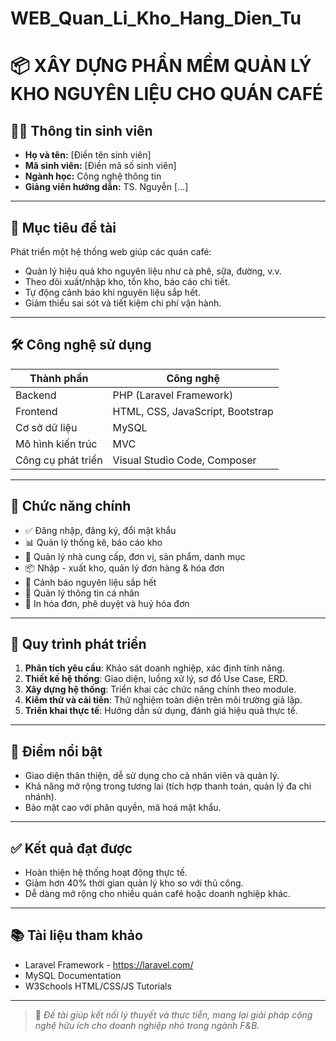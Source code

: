 # WEB_Quan_Li_Kho_Hang_Dien_Tu
# 📦 XÂY DỰNG PHẦN MỀM QUẢN LÝ KHO NGUYÊN LIỆU CHO QUÁN CAFÉ

## 👨‍🎓 Thông tin sinh viên
- **Họ và tên:** [Điền tên sinh viên]
- **Mã sinh viên:** [Điền mã số sinh viên]
- **Ngành học:** Công nghệ thông tin
- **Giảng viên hướng dẫn:** TS. Nguyễn [...]

---

## 🎯 Mục tiêu đề tài

Phát triển một hệ thống web giúp các quán café:
- Quản lý hiệu quả kho nguyên liệu như cà phê, sữa, đường, v.v.
- Theo dõi xuất/nhập kho, tồn kho, báo cáo chi tiết.
- Tự động cảnh báo khi nguyên liệu sắp hết.
- Giảm thiểu sai sót và tiết kiệm chi phí vận hành.

---

## 🛠️ Công nghệ sử dụng

| Thành phần        | Công nghệ                         |
|-------------------|----------------------------------|
| Backend           | PHP (Laravel Framework)          |
| Frontend          | HTML, CSS, JavaScript, Bootstrap |
| Cơ sở dữ liệu     | MySQL                            |
| Mô hình kiến trúc | MVC                              |
| Công cụ phát triển| Visual Studio Code, Composer     |

---

## 🧩 Chức năng chính

- ✅ Đăng nhập, đăng ký, đổi mật khẩu
- 📊 Quản lý thống kê, báo cáo kho
- 🏪 Quản lý nhà cung cấp, đơn vị, sản phẩm, danh mục
- 📦 Nhập - xuất kho, quản lý đơn hàng & hóa đơn
- 🔔 Cảnh báo nguyên liệu sắp hết
- 👤 Quản lý thông tin cá nhân
- 🧾 In hóa đơn, phê duyệt và huỷ hóa đơn

---

## 📐 Quy trình phát triển

1. **Phân tích yêu cầu**: Khảo sát doanh nghiệp, xác định tính năng.
2. **Thiết kế hệ thống**: Giao diện, luồng xử lý, sơ đồ Use Case, ERD.
3. **Xây dựng hệ thống**: Triển khai các chức năng chính theo module.
4. **Kiểm thử và cải tiến**: Thử nghiệm toàn diện trên môi trường giả lập.
5. **Triển khai thực tế**: Hướng dẫn sử dụng, đánh giá hiệu quả thực tế.

---

## 📌 Điểm nổi bật

- Giao diện thân thiện, dễ sử dụng cho cả nhân viên và quản lý.
- Khả năng mở rộng trong tương lai (tích hợp thanh toán, quản lý đa chi nhánh).
- Bảo mật cao với phân quyền, mã hoá mật khẩu.

---

## ✅ Kết quả đạt được

- Hoàn thiện hệ thống hoạt động thực tế.
- Giảm hơn 40% thời gian quản lý kho so với thủ công.
- Dễ dàng mở rộng cho nhiều quán café hoặc doanh nghiệp khác.

---

## 📚 Tài liệu tham khảo

- Laravel Framework - https://laravel.com/
- MySQL Documentation
- W3Schools HTML/CSS/JS Tutorials

---

> 📍 *Đề tài giúp kết nối lý thuyết và thực tiễn, mang lại giải pháp công nghệ hữu ích cho doanh nghiệp nhỏ trong ngành F&B.*

